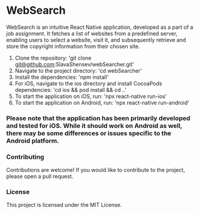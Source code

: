 # WebSearch

WebSearch is an intuitive React Native application, developed as a part of a job assignment. It fetches a list of websites from a predefined server, enabling users to select a website, visit it, and subsequently retrieve and store the copyright information from their chosen site.

1. Clone the repository:
    'git clone git@github.com:SlavaShensev/webSearcher.git'
2. Navigate to the project directory:
    'cd webSearcher'
3. Install the dependencies:
    'npm install'
4. For iOS, navigate to the ios directory and install CocoaPods dependencies:
    'cd ios && pod install && cd ..'
5. To start the application on iOS, run:
    'npx react-native run-ios'
6. To start the application on Android, run:
    'npx react-native run-android'

### Please note that the application has been primarily developed and tested for iOS. While it should work on Android as well, there may be some differences or issues specific to the Android platform.

### Contributing
Contributions are welcome! If you would like to contribute to the project, please open a pull request.

### License
This project is licensed under the MIT License.
